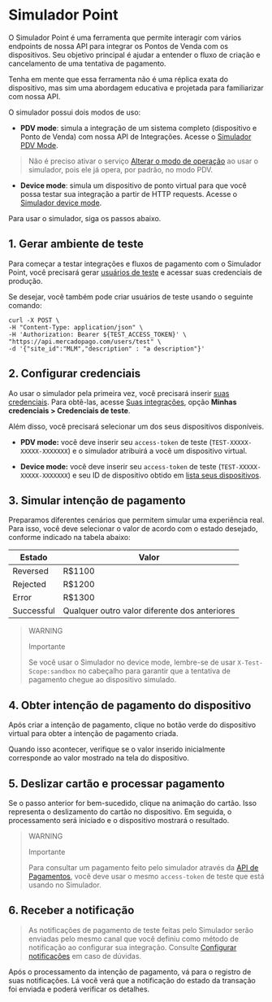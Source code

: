 # Simulador Point

O Simulador Point é uma ferramenta que permite interagir com vários endpoints de nossa API para integrar os Pontos de Venda com os dispositivos. Seu objetivo principal é ajudar a entender o fluxo de criação e cancelamento de uma tentativa de pagamento.

Tenha em mente que essa ferramenta não é uma réplica exata do dispositivo, mas sim uma abordagem educativa e projetada para familiarizar com nossa API.

O simulador possui dois modos de uso:

* **PDV mode**: simula a integração de um sistema completo (dispositivo e Ponto de Venda) com nossa API de Integrações. Acesse o [Simulador PDV Mode](https://api.mercadopago.com/point/integrator-simulator/sandbox/?ignoreapidoc=true).

 > Não é preciso ativar o serviço [Alterar o modo de operação](/developers/pt/reference/integrations_api/_point_integration-api_devices_device-id/patch) ao usar o simulador, pois ele já opera, por padrão, no modo PDV.

* **Device mode**: simula um dispositivo de ponto virtual para que você possa testar sua integração a partir de HTTP requests. Acesse o [Simulador device mode](https://api.mercadopago.com/point/integrator-simulator/sandbox/device?ignoreapidoc=true).


Para usar o simulador, siga os passos abaixo.

## 1. Gerar ambiente de teste

Para começar a testar integrações e fluxos de pagamento com o Simulador Point, você precisará gerar [usuários de teste](developers/pt/docs/mp-point/additional-content/your-integrations/test/accounts) e acessar suas credenciais de produção.

Se desejar, você também pode criar usuários de teste usando o seguinte comando:

``` curl
curl -X POST \
-H "Content-Type: application/json" \
-H 'Authorization: Bearer ${TEST_ACCESS_TOKEN}' \
"https://api.mercadopago.com/users/test" \
-d '{"site_id":"MLM","description" : "a description"}'
```

## 2. Configurar credenciais

Ao usar o simulador pela primeira vez, você precisará inserir [suas credenciais](https://www.mercadopago[FAKER][URL][DOMAIN]/developers/panel/credentials). Para obtê-las, acesse [Suas integrações](https://www.mercadopago[FAKER][URL][DOMAIN]/developers/panel/applications), opção **Minhas credenciais > Credenciais de teste**.

Além disso, você precisará selecionar um dos seus dispositivos disponíveis.

* **PDV mode:** você deve inserir seu `access-token` de teste (`TEST-XXXXX-XXXXX-XXXXXXX`) e o simulador atribuirá a você um dispositivo virtual.

* **Device mode:** você deve inserir seu `access-token` de teste (`TEST-XXXXX-XXXXX-XXXXXXX`) e seu ID de dispositivo obtido em [lista seus dispositivos](https://www.mercadopago[FAKER][URL][DOMAIN]/developers/pt/guides/integration-api/create-payment-intent#https://www.mercadopago.com.br/developers/pt/guides/in-person-payments/integration-api/create-payment-intent#bookmark_obtenha_a_lista_de_seus_dispositivos_dispon%C3%ADveis).

## 3. Simular intenção de pagamento

Preparamos diferentes cenários que permitem simular uma experiência real. Para isso, você deve selecionar o valor de acordo com o estado desejado, conforme indicado na tabela abaixo:

| Estado | Valor |
|---|---|
| Reversed | R$1100 |
| Rejected | R$1200 |
| Error | R$1300 |
| Successful | Qualquer outro valor diferente dos anteriores |

> WARNING
>
> Importante
>
> Se você usar o Simulador no device mode, lembre-se de usar `X-Test-Scope:sandbox` no cabeçalho para garantir que a tentativa de pagamento chegue ao dispositivo simulado.


## 4. Obter intenção de pagamento do dispositivo

Após criar a intenção de pagamento, clique no botão verde do dispositivo virtual para obter a intenção de pagamento criada.

Quando isso acontecer, verifique se o valor inserido inicialmente corresponde ao valor mostrado na tela do dispositivo.


## 5. Deslizar cartão e processar pagamento

Se o passo anterior for bem-sucedido, clique na animação do cartão. Isso representa o deslizamento do cartão no dispositivo. Em seguida, o processamento será iniciado e o dispositivo mostrará o resultado.

> WARNING
>
> Importante
>
> Para consultar um pagamento feito pelo simulador através da [API de Pagamentos](/developers/pt/reference/payments/_payments_id/get), você deve usar o mesmo `access-token` de teste que está usando no Simulador.


## 6. Receber a notificação

> As notificações de pagamento de teste feitas pelo Simulador serão enviadas pelo mesmo canal que você definiu como método de notificação ao configurar sua integração. Consulte [Configurar notificações](/developers/pt/docs/mp-point/integration-configuration/integrate-with-pdv/notifications) em caso de dúvidas.

Após o processamento da intenção de pagamento, vá para o registro de suas notificações. Lá você verá que a notificação do estado da transação foi enviada e poderá verificar os detalhes.